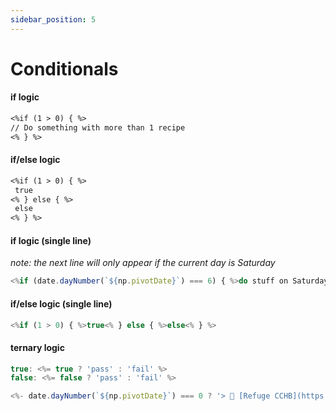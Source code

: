 ```yaml
---
sidebar_position: 5
---
```


# Conditionals

#### if logic

```markdown
<%if (1 > 0) { %>
// Do something with more than 1 recipe
<% } %>
```

#### if/else logic

```markdown
<%if (1 > 0) { %>
 true
<% } else { %>
 else
<% } %>
```

#### if logic (single line)
*note: the next line will only appear if the current day is Saturday*

```javascript
<%if (date.dayNumber(`${np.pivotDate}`) === 6) { %>do stuff on Saturday<% } %>
```

#### if/else logic (single line)

```javascript
<%if (1 > 0) { %>true<% } else { %>else<% } %>
```

#### ternary logic

```javascript
true: <%= true ? 'pass' : 'fail' %>
false: <%= false ? 'pass' : 'fail' %>

<%- date.dayNumber(`${np.pivotDate}`) === 0 ? '> 📖 [Refuge CCHB](https://refugehb.online.church/)' : '' %>
```
